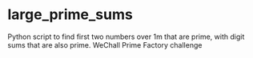 # large_prime_sums
Python script to find first two numbers over 1m that are prime, with digit sums that are also prime.
WeChall Prime Factory challenge
